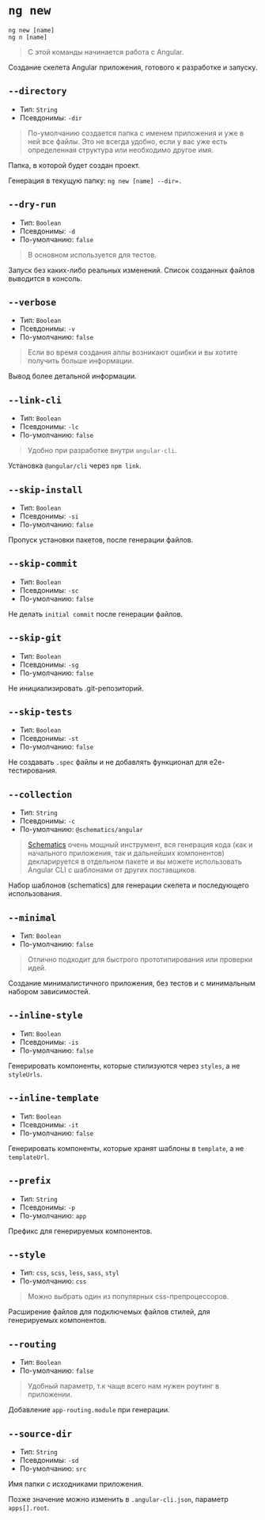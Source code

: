 # `ng new`

```
ng new [name]
ng n [name]
```

> С этой команды начинается работа с Angular.

Создание скелета Angular приложения, готового к разработке и запуску.

## `--directory`

* Тип: `String`
* Псевдонимы: `-dir`

> По-умолчанию создается папка с именем приложения и уже в ней все файлы. Это не всегда удобно, если у вас уже есть определенная структура или необходимо другое имя.

Папка, в которой будет создан проект. 

Генерация в текущую папку: `ng new [name] --dir=.`


## `--dry-run`

* Тип: `Boolean`
* Псевдонимы: `-d`
* По-умолчанию: `false`

> В основном используется для тестов.

Запуск без каких-либо реальных изменений. Список созданных файлов выводится в консоль.


## `--verbose`

* Тип: `Boolean`
* Псевдонимы: `-v`
* По-умолчанию: `false`

> Если во время создания аппы возникают ошибки и вы хотите получить больше информации.

Вывод более детальной информации.


## `--link-cli`

* Тип: `Boolean`
* Псевдонимы: `-lc`
* По-умолчанию: `false`

> Удобно при разработке внутри `angular-cli`.

Установка `@angular/cli` через `npm link`.


## `--skip-install`

* Тип: `Boolean`
* Псевдонимы: `-si`
* По-умолчанию: `false`

Пропуск установки пакетов, после генерации файлов.


## `--skip-commit`

* Тип: `Boolean`
* Псевдонимы: `-sc`
* По-умолчанию: `false`

Не делать `initial commit` после генерации файлов.


## `--skip-git`

* Тип: `Boolean`
* Псевдонимы: `-sg`
* По-умолчанию: `false`

Не инициализировать .git-репозиторий.


## `--skip-tests`

* Тип: `Boolean`
* Псевдонимы: `-st`
* По-умолчанию: `false`

Не создавать `.spec` файлы и не добавлять функционал для e2e-тестирования.


## `--collection`

* Тип: `String`
* Псевдонимы: `-c`
* По-умолчанию: `@schematics/angular`

> [Schematics](https://github.com/angular/devkit/blob/master/packages/angular_devkit/schematics/README.md) очень мощный инструмент, вся генерация кода (как и начального приложения, так и дальнейших компонентов) декларируется в отдельном пакете и вы можете использовать Angular CLI с шаблонами от других поставщиков.

Набор шаблонов (schematics) для генерации скелета и последующего использования. 


## `--minimal`

* Тип: `Boolean`
* По-умолчанию: `false`

> Отлично подходит для быстрого прототипирования или проверки идей.

Создание минималистичного приложения, без тестов и с минимальным набором зависимостей.


## `--inline-style`

* Тип: `Boolean`
* Псевдонимы: `-is`
* По-умолчанию: `false`

Генерировать компоненты, которые стилизуются через `styles`, а не `styleUrls`.

  
## `--inline-template`

* Тип: `Boolean`
* Псевдонимы: `-it`
* По-умолчанию: `false`

Генерировать компоненты, которые хранят шаблоны в `template`, а не `templateUrl`.


## `--prefix`

* Тип: `String`
* Псевдонимы: `-p`
* По-умолчанию: `app`

Префикс для генерируемых компонентов.


## `--style`

* Тип: `css`, `scss`, `less`, `sass`, `styl`
* По-умолчанию: `css`

> Можно выбрать один из популярных css-препроцессоров.

Расширение файлов для подключемых файлов стилей, для генерируемых компонентов.


## `--routing`

* Тип: `Boolean`
* По-умолчанию: `false`

> Удобный параметр, т.к чаще всего нам нужен роутинг в приложении.

Добавление `app-routing.module` при генерации.


## `--source-dir`

* Тип: `String`
* Псевдонимы: `-sd`
* По-умолчанию: `src`

Имя папки с исходниками приложения.

Позже значение можно изменить в `.angular-cli.json`, параметр `apps[].root`. 
